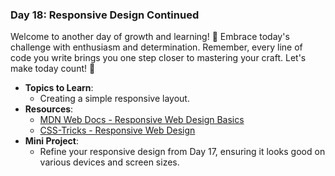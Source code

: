 ### **Day 18: Responsive Design Continued**

Welcome to another day of growth and learning! 🚀 Embrace today's challenge with enthusiasm and determination. Remember, every line of code you write brings you one step closer to mastering your craft. Let's make today count! 💪

- **Topics to Learn**:
  - Creating a simple responsive layout.
- **Resources**:
  - [MDN Web Docs - Responsive Web Design Basics](https://developers.google.com/web/fundamentals/design-and-ux/responsive)
  - [CSS-Tricks - Responsive Web Design](https://css-tricks.com/snippets/css/media-queries-for-standard-devices/)
- **Mini Project**:
  - Refine your responsive design from Day 17, ensuring it looks good on various devices and screen sizes.

